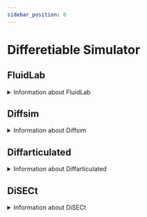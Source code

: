 ```yaml
---
sidebar_position: 0
---
```


# Differetiable Simulator

<!-- FluidLab, Diffsim, diffarticulated, DiSect -->

## FluidLab

<details> <summary>Information about FluidLab</summary>
<h2 align="center">
  <b>FluidLab</b>

<div align="center">
    <a href="https://fluidlab2023.github.io/" target="_blank"><img src="https://img.shields.io/badge/Website-FluidLab-red"></img></a>
    &nbsp;
    <a href="https://arxiv.org/abs/2303.02346" target="_blank"><img src="https://img.shields.io/badge/Paper-ArXiv-green"></img></a>
    &nbsp;
    <a href="https://github.com/zhouxian/FluidLab" target="_blank"><img src="https://img.shields.io/badge/Source-Code-purple"></img></a>
</div>
</h2>

<div align="center">
<video width="800" height="600" controls>
  <source src="https://fluidlab2023.github.io/static/videos/tasks.m4v" type="video/mp4"></source>
</video>
</div>

> FluidLab is a differentiable environment with a set of complex fluid manipulation tasks. FluidLab is powered by FluidEngine, a fully differentiable and multi-material physics engine, supporting rigid, elastic, plastic materials, inviscid and viscous liquid, and gaseous phenomena such as smoke.

</details>

## Diffsim

<details> <summary>Information about Diffsim</summary>
<h2 align="center">
  <b>Diffsim</b>

<div align="center">
    <a href="https://gamma.umd.edu/researchdirections/mlphysics/diffsim/" target="_blank"><img src="https://img.shields.io/badge/Website-Diffsim-red"></img></a>
    &nbsp;
    <a href="https://arxiv.org/abs/2007.02168" target="_blank"><img src="https://img.shields.io/badge/Paper-ArXiv-green"></img></a>
    &nbsp;
    <a href="https://github.com/YilingQiao/diffsim" target="_blank"><img src="https://img.shields.io/badge/Source-Code-purple"></img></a>
</div>
</h2>

<div align="center">
<div style={{ textAlign: 'center' }}>
    <img src="https://obj.umiacs.umd.edu/gamma-umd-website-imgs/researchdirections/diffsim/teasericml20.png"  />
  </div>
</div>

> Diffsim: Scalable Differentiable Physics for Learning and Control

</details>

## Diffarticulated

<details> <summary>Information about Diffarticulated</summary>
<h2 align="center">
  <b>Diffarticulated</b>

<div align="center">
    <a href="https://github.com/YilingQiao/diffarticulated" target="_blank"><img src="https://img.shields.io/badge/Website-Diffarticulated-red"></img></a>
    &nbsp;
    <a href="https://arxiv.org/abs/2109.07719" target="_blank"><img src="https://img.shields.io/badge/Paper-ArXiv-green"></img></a>
    &nbsp;
    <a href="https://github.com/YilingQiao/diffarticulated" target="_blank"><img src="https://img.shields.io/badge/Source-Code-purple"></img></a>
</div>
</h2>

<div align="center">
<div style={{ textAlign: 'center' }}>
    <img src="https://github.com/YilingQiao/linkfiles/raw/master/icml21/throw.gif"/>
  </div>
</div>

> Diffarticulated: Efficient Differentiable Simulation of Articulated Bodies. This enables integration of articulated body dynamics into deep learning frameworks, and gradient-based optimization of neural networks that operate on articulated bodies.

</details>

## DiSECt

<details> <summary>Information about DiSECt</summary>
<h2 align="center">
  <b>DiSECt</b>

<div align="center">
    <a href="https://diff-cutting-sim.github.io/" target="_blank"><img src="https://img.shields.io/badge/Website-DiSECt-red"></img></a>
    &nbsp;
    <a href="https://arxiv.org/abs/2105.12244" target="_blank"><img src="https://img.shields.io/badge/Paper-ArXiv-green"></img></a>
    &nbsp;
    <a href="https://github.com/NVlabs/DiSECt" target="_blank"><img src="https://img.shields.io/badge/Source-Code-purple"></img></a>
</div>
</h2>


<div align="center">
<video width="800" height="600" controls>
  <source src="https://diff-cutting-sim.github.io/potato_knife_force_profile.mp4" type="video/mp4"></source>
</video>
</div>

> DiSECt is a simulator for the cutting of deformable materials. It uses the Finite Element Method (FEM) to simulate the deformation of the material, and leverages a virtual node algorithm to introduce springs between the two halves of the mesh being cut. These cutting springs are weakened in proportion to the knife forces acting on the material, yielding a continuous model of deformation and crack propagation. By leveraging source code transformation, the back-end of DiSECt automatically generates CUDA-accelerated kernels for the forward simulation and the gradients of the simulation inputs. Such gradient information can be used to optimize the simulation parameters to achieve accurate knife force predictions, optimize cutting actions, and more.

</details>